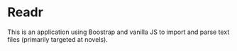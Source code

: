 # Readr
 
This is an application using Boostrap and vanilla JS to import and parse text files (primarily targeted at novels). 
